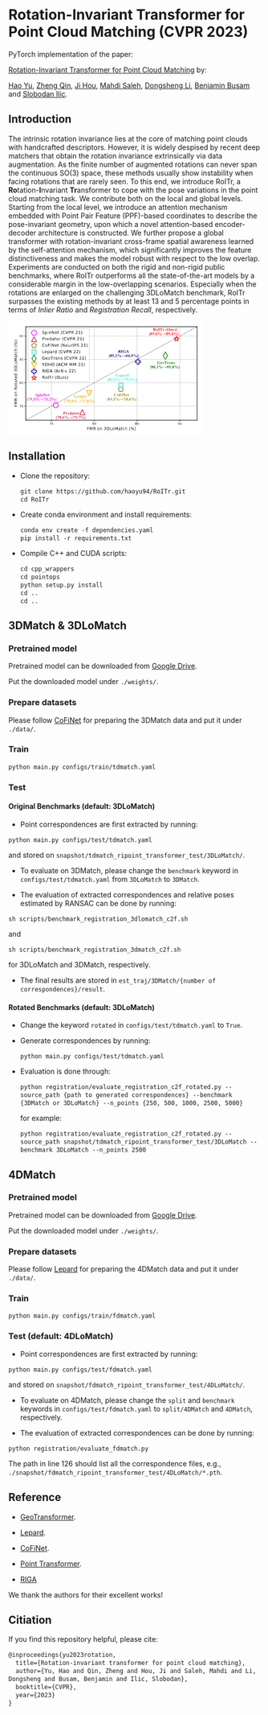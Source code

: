# Rotation-Invariant Transformer for Point Cloud Matching (CVPR 2023)

PyTorch implementation of the paper:

[Rotation-Invariant Transformer for Point Cloud Matching](https://arxiv.org/abs/2303.08231) by:

[Hao Yu](https://scholar.google.com/citations?hl=en&user=g7JfRn4AAAAJ), [Zheng Qin](https://scholar.google.com/citations?user=DnHBAN0AAAAJ&hl=en), [Ji Hou](https://sekunde.github.io/), [Mahdi Saleh](https://scholar.google.com/citations?user=52yLUy0AAAAJ&hl=en), [Dongsheng Li](https://scholar.google.com/citations?user=_WrK108AAAAJ&hl=en), [Benjamin Busam](https://scholar.google.com/citations?user=u4rJZwUAAAAJ&hl=en) and [Slobodan Ilic](https://scholar.google.com/citations?user=ELOVd8sAAAAJ&hl=en&oi=ao).

## Introduction

The intrinsic rotation invariance lies at the core of matching point clouds with handcrafted descriptors. However, it is widely despised by recent deep matchers that obtain the rotation invariance extrinsically via data augmentation. As the finite number of augmented rotations can never span the continuous SO(3) space, these methods usually show instability when facing rotations that are rarely seen. To this end, we introduce RoITr, a **Ro**tation-**I**nvariant **Tr**ansformer to cope with the pose variations in the point cloud matching task. We contribute both on the local and global levels.
Starting from the local level, we introduce an attention mechanism embedded with Point Pair Feature (PPF)-based coordinates to describe the pose-invariant geometry, upon which a novel attention-based encoder-decoder architecture is constructed. We further propose a global transformer with rotation-invariant cross-frame spatial awareness learned by the self-attention mechanism, which significantly improves the feature distinctiveness and makes the model robust with respect to the low overlap. Experiments are conducted on both the rigid and non-rigid public benchmarks, where RoITr outperforms all the state-of-the-art models by a considerable margin in the low-overlapping scenarios. Especially when the rotations are enlarged on the challenging 3DLoMatch benchmark, RoITr surpasses the existing methods by at least 13 and 5 percentage points in terms of *Inlier Ratio* and *Registration Recall*, respectively.

![image](https://github.com/haoyu94/haoyu94.github.io/blob/main/images/RoITr.png)


## Installation

+ Clone the repository:

  ```
  git clone https://github.com/haoyu94/RoITr.git
  cd RoITr
  ```
+ Create conda environment and install requirements:

  ```
  conda env create -f dependencies.yaml
  pip install -r requirements.txt
  ```
+ Compile C++ and CUDA scripts:

  ```
  cd cpp_wrappers
  cd pointops
  python setup.py install
  cd ..
  cd ..
  ```

## 3DMatch & 3DLoMatch

### Pretrained model
   Pretrained model can be downloaded from [Google Drive](https://drive.google.com/file/d/1rlONbyisPZf0Ua0KzIxKG9qGAdUT2sUh/view?usp=sharing).

   Put the downloaded model under `./weights/`.

### Prepare datasets

  Please follow [CoFiNet](https://github.com/haoyu94/Coarse-to-fine-correspondences) for preparing the 3DMatch data and put it under `./data/`.

### Train

  ```
  python main.py configs/train/tdmatch.yaml
  ```

### Test
#### Original Benchmarks (default: 3DLoMatch)
  + Point correspondences are first extracted by running:

  ```
  python main.py configs/test/tdmatch.yaml
  ```

  and stored on `snapshot/tdmatch_ripoint_transformer_test/3DLoMatch/`.


  + To evaluate on 3DMatch, please change the `benchmark` keyword in `configs/test/tdmatch.yaml` from `3DLoMatch` to  `3DMatch`.

  + The evaluation of extracted correspondences and relative poses estimated by RANSAC can be done by running:

  ```
  sh scripts/benchmark_registration_3dlomatch_c2f.sh
  ```

  and

  ```
  sh scripts/benchmark_registration_3dmatch_c2f.sh
  ```
  for 3DLoMatch and 3DMatch, respectively.

  + The final results are stored in `est_traj/3DMatch/{number of correspondences}/result`.

#### Rotated Benchmarks (default: 3DLoMatch)

 + Change the keyword `rotated` in `configs/test/tdmatch.yaml` to `True`.

 + Generate correspondences by running:
   ```
   python main.py configs/test/tdmatch.yaml
   ```

 + Evaluation is done through:

   ```
   python registration/evaluate_registration_c2f_rotated.py --source_path {path to generated correspondences} --benchmark {3DMatch or 3DLoMatch} --n_points {250, 500, 1000, 2500, 5000}
   ```

   for example:

   ```
   python registration/evaluate_registration_c2f_rotated.py --source_path snapshot/tdmatch_ripoint_transformer_test/3DLoMatch --benchmark 3DLoMatch --n_points 2500
   ```


 ## 4DMatch

### Pretrained model

 Pretrained model can be downloaded from [Google Drive](https://drive.google.com/file/d/1VQBkfh8R9WSkT5PiqTwqkxbNTvFhAaaj/view?usp=sharing).

 Put the downloaded model under `./weights/`.

### Prepare datasets

 Please follow [Lepard](https://github.com/rabbityl/lepard) for preparing the 4DMatch data and put it under `./data/`.

### Train

  ```
  python main.py configs/train/fdmatch.yaml
  ```

### Test (default: 4DLoMatch)
  + Point correspondences are first extracted by running:

  ```
  python main.py configs/test/fdmatch.yaml
  ```

  and stored on `snapshot/fdmatch_ripoint_transformer_test/4DLoMatch/`.


  + To evaluate on 4DMatch, please change the `split` and `benchmark` keywords in `configs/test/fdmatch.yaml` to `split/4DMatch` and `4DMatch`, respectively.

  + The evaluation of extracted correspondences can be done by running:

  ```
  python registration/evaluate_fdmatch.py
  ```

  The path in line 126 should list all the correspondence files, e.g., `./snapshot/fdmatch_ripoint_transformer_test/4DLoMatch/*.pth`.


 ## Reference

 + [GeoTransformer](https://github.com/qinzheng93/GeoTransformer).

 + [Lepard](https://github.com/rabbityl/lepard).

 + [CoFiNet](https://github.com/haoyu94/Coarse-to-fine-correspondences).

 + [Point Transformer](https://github.com/POSTECH-CVLab/point-transformer).

 + [RIGA](https://arxiv.org/abs/2209.13252)

 We thank the authors for their excellent works!

 ## Citiation

If you find this repository helpful, please cite:

```
@inproceedings{yu2023rotation,
  title={Rotation-invariant transformer for point cloud matching},
  author={Yu, Hao and Qin, Zheng and Hou, Ji and Saleh, Mahdi and Li, Dongsheng and Busam, Benjamin and Ilic, Slobodan},
  booktitle={CVPR},
  year={2023}
}
```
